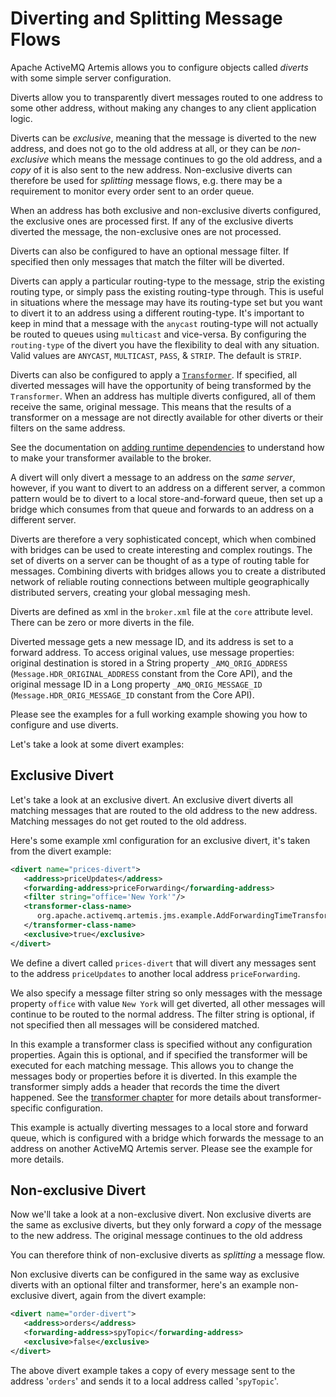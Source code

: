 # Diverting and Splitting Message Flows

Apache ActiveMQ Artemis allows you to configure objects called *diverts* with some
simple server configuration.

Diverts allow you to transparently divert messages routed to one address
to some other address, without making any changes to any client
application logic.

Diverts can be *exclusive*, meaning that the message is diverted to the
new address, and does not go to the old address at all, or they can be
*non-exclusive* which means the message continues to go the old address,
and a *copy* of it is also sent to the new address. Non-exclusive
diverts can therefore be used for *splitting* message flows, e.g. there
may be a requirement to monitor every order sent to an order queue.

When an address has both exclusive and non-exclusive diverts configured,
the exclusive ones are processed first. If any of the exclusive diverts
diverted the message, the non-exclusive ones are not processed.

Diverts can also be configured to have an optional message filter. If
specified then only messages that match the filter will be diverted.

Diverts can apply a particular routing-type to the message, strip the
existing routing type, or simply pass the existing routing-type through.
This is useful in situations where the message may have its routing-type
set but you want to divert it to an address using a different routing-type.
It's important to keep in mind that a message with the `anycast`
routing-type will not actually be routed to queues using `multicast` and
vice-versa. By configuring the `routing-type` of the divert you have the
flexibility to deal with any situation. Valid values are `ANYCAST`,
`MULTICAST`, `PASS`, & `STRIP`. The default is `STRIP`.

Diverts can also be configured to apply a [`Transformer`](transformers.md).
If specified, all diverted messages will have the opportunity of being
transformed by the `Transformer`. When an address has multiple diverts
configured, all of them receive the same, original message. This means that
the results of a transformer on a message are not directly available for
other diverts or their filters on the same address.

See the documentation on [adding runtime dependencies](using-server.md) to 
understand how to make your transformer available to the broker.

A divert will only divert a message to an address on the *same server*,
however, if you want to divert to an address on a different server, a
common pattern would be to divert to a local store-and-forward queue,
then set up a bridge which consumes from that queue and forwards to an
address on a different server.

Diverts are therefore a very sophisticated concept, which when combined
with bridges can be used to create interesting and complex routings. The
set of diverts on a server can be thought of as a type of routing table
for messages. Combining diverts with bridges allows you to create a
distributed network of reliable routing connections between multiple
geographically distributed servers, creating your global messaging mesh.

Diverts are defined as xml in the `broker.xml` file at the `core` attribute level.
There can be zero or more diverts in the file.

Diverted message gets a new message ID, and its address is set to a forward
address. To access original values, use message properties: original destination
is stored in a String property `_AMQ_ORIG_ADDRESS` (`Message.HDR_ORIGINAL_ADDRESS`
constant from the Core API), and the original message ID in a Long property
`_AMQ_ORIG_MESSAGE_ID` (`Message.HDR_ORIG_MESSAGE_ID` constant from the
Core API).

Please see the examples for a full working example showing you how to
configure and use diverts.

Let's take a look at some divert examples:

## Exclusive Divert

Let's take a look at an exclusive divert. An exclusive divert diverts
all matching messages that are routed to the old address to the new
address. Matching messages do not get routed to the old address.

Here's some example xml configuration for an exclusive divert, it's
taken from the divert example:

```xml
<divert name="prices-divert">
   <address>priceUpdates</address>
   <forwarding-address>priceForwarding</forwarding-address>
   <filter string="office='New York'"/>
   <transformer-class-name>
      org.apache.activemq.artemis.jms.example.AddForwardingTimeTransformer
   </transformer-class-name>
   <exclusive>true</exclusive>
</divert>
```

We define a divert called `prices-divert` that will divert any
messages sent to the address `priceUpdates` to another local address 
`priceForwarding`.

We also specify a message filter string so only messages with the
message property `office` with value `New York` will get diverted, all
other messages will continue to be routed to the normal address. The
filter string is optional, if not specified then all messages will be
considered matched.

In this example a transformer class is specified without any configuration
properties. Again this is optional, and if specified the transformer will
be executed for each matching message. This allows you to change the
messages body or properties before it is diverted. In this example the
transformer simply adds a header that records the time the divert happened.
See the [transformer chapter](transformers.md) for more details about
transformer-specific configuration.

This example is actually diverting messages to a local store and forward
queue, which is configured with a bridge which forwards the message to
an address on another ActiveMQ Artemis server. Please see the example for
more details.

## Non-exclusive Divert

Now we'll take a look at a non-exclusive divert. Non exclusive diverts
are the same as exclusive diverts, but they only forward a *copy* of the
message to the new address. The original message continues to the old
address

You can therefore think of non-exclusive diverts as *splitting* a
message flow.

Non exclusive diverts can be configured in the same way as exclusive
diverts with an optional filter and transformer, here's an example
non-exclusive divert, again from the divert example:

```xml
<divert name="order-divert">
   <address>orders</address>
   <forwarding-address>spyTopic</forwarding-address>
   <exclusive>false</exclusive>
</divert>
```

The above divert example takes a copy of every message sent to the
address '`orders`' and sends it to a local address called
'`spyTopic`'.
